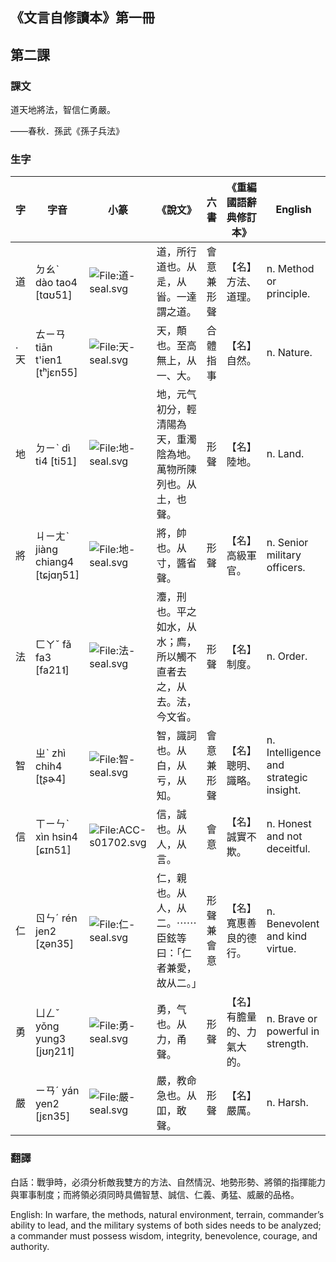 ## 《文言自修讀本》第一冊

## 第二課

### 課文

道天地將法，智信仁勇嚴。

——春秋．孫武《孫子兵法》

### 生字

| 字   | 字音                            | 小篆                                                         | 《說文》                                                     | 六書       | 《重編國語辭典修訂本》     | English                                |
| :--- | ------------------------------- | ------------------------------------------------------------ | ------------------------------------------------------------ | ---------- | -------------------------- | -------------------------------------- |
| 道   | ㄉㄠˋ dào tao4 [tɑʊ51]          | ![File:道-seal.svg](https://upload.wikimedia.org/wikipedia/commons/a/a5/%E9%81%93-seal.svg) | 道，所行道也。从辵，从𩠐。一達謂之道。                       | 會意兼形聲 | 【名】方法、道理。         | n. Method or principle.                |
| .天  | ㄊㄧㄢ tiān t'ien1 [tʰjɛn55]    | ![File:天-seal.svg](https://upload.wikimedia.org/wikipedia/commons/2/26/%E5%A4%A9-seal.svg) | 天，顛也。至高無上，从一、大。                               | 合體指事   | 【名】自然。               | n. Nature.                             |
| 地   | ㄉㄧˋ dì ti4 [ti51]             | ![File:地-seal.svg](https://upload.wikimedia.org/wikipedia/commons/0/05/%E5%9C%B0-seal.svg) | 地，元气初分，輕清陽為天，重濁陰為地。萬物所陳列也。从土，也聲。 | 形聲       | 【名】陸地。               | n. Land.                               |
| 將   | ㄐㄧㄤˋ jiàng chiang4 [tɕjɑŋ51] | ![File:地-seal.svg](https://upload.wikimedia.org/wikipedia/commons/4/4a/%E5%B0%87-seal.svg) | 將，帥也。从寸，醬省聲。                                     | 形聲       | 【名】高級軍官。           | n. Senior military officers.           |
| 法   | ㄈㄚˇ fǎ fa3 [fa21˦]            | ![File:法-seal.svg](https://upload.wikimedia.org/wikipedia/commons/c/c7/%E6%B3%95-seal.svg) | 灋，刑也。平之如水，从水；廌，所以觸不直者去之，从去。法，今文省。 | 形聲       | 【名】制度。               | n. Order.                              |
| 智   | ㄓˋ zhì chih4 [ʈʂɚ4]            | ![File:智-seal.svg](https://upload.wikimedia.org/wikipedia/commons/d/dd/%E6%99%BA-seal.svg) | 智，識詞也。从白，从亏，从知。                               | 會意兼形聲 | 【名】聰明、識略。         | n. Intelligence and strategic insight. |
| 信   | ㄒㄧㄣˋ xìn hsin4 [ɕɪn51]       | ![File:ACC-s01702.svg](https://upload.wikimedia.org/wikipedia/commons/0/00/ACC-s01702.svg) | 信，誠也。从人，从言。                                       | 會意       | 【名】誠實不欺。           | n. Honest and not deceitful.           |
| 仁   | ㄖㄣˊ rén jen2 [ʐən35]          | ![File:仁-seal.svg](https://upload.wikimedia.org/wikipedia/commons/c/c6/%E4%BB%81-seal.svg) | 仁，親也。从人，从二。⋯⋯臣鉉等曰：「仁者兼愛，故从二。」     | 形聲兼會意 | 【名】寬惠善良的德行。     | n. Benevolent and kind virtue.         |
| 勇   | ㄩㄥˇ yǒng yung3 [jʊŋ21˦]       | ![File:勇-seal.svg](https://upload.wikimedia.org/wikipedia/commons/f/f8/%E5%8B%87-seal.svg) | 勇，气也。从力，甬聲。                                       | 形聲       | 【名】有膽量的、力氣大的。 | n. Brave or powerful in strength.      |
| 嚴   | ㄧㄢˊ yán yen2 [jɛn35]          | ![File:嚴-seal.svg](https://upload.wikimedia.org/wikipedia/commons/6/64/%E5%9A%B4-seal.svg) | 嚴，教命急也。从吅，敢聲。                                   | 形聲       | 【名】嚴厲。               | n. Harsh.                              |

### 翻譯

白話：戰爭時，必須分析敵我雙方的方法、自然情況、地勢形勢、將領的指揮能力與軍事制度；而將領必須同時具備智慧、誠信、仁義、勇猛、威嚴的品格。

English: In warfare, the methods, natural environment, terrain, commander’s ability to lead, and the military systems of both sides needs to be analyzed; a commander must possess wisdom, integrity, benevolence, courage, and authority.
